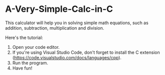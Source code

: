 # A-Very-Simple-Calc-in-C

This calculator will help you in solving simple math equations, such as addition, subtraction, multiplication and division. 

Here's the tutorial:
1. Open your code editor.
2. If you're using Visual Studio Code, don't forget to install the C extension (https://code.visualstudio.com/docs/languages/cpp).
3. Run the program.
4. Have fun!
